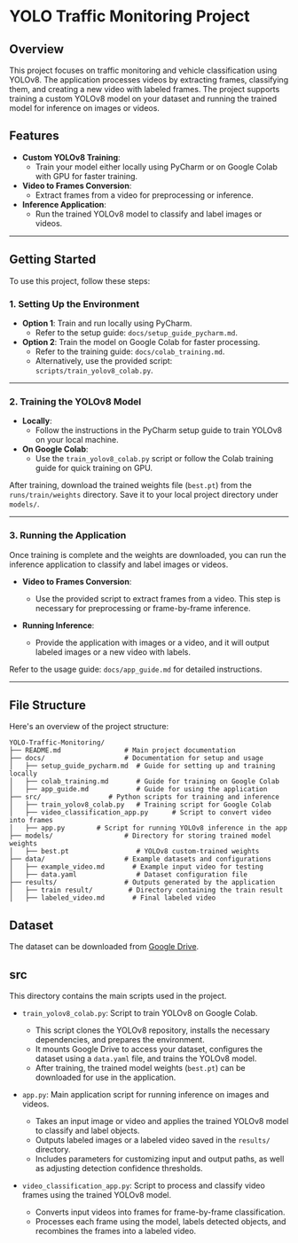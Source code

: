 # YOLO Traffic Monitoring Project

## Overview
This project focuses on traffic monitoring and vehicle classification using YOLOv8. The application processes videos by extracting frames, classifying them, and creating a new video with labeled frames. The project supports training a custom YOLOv8 model on your dataset and running the trained model for inference on images or videos.

## Features
- **Custom YOLOv8 Training**:
  - Train your model either locally using PyCharm or on Google Colab with GPU for faster training.
- **Video to Frames Conversion**:
  - Extract frames from a video for preprocessing or inference.
- **Inference Application**:
  - Run the trained YOLOv8 model to classify and label images or videos.

---

## Getting Started
To use this project, follow these steps:

### 1. Setting Up the Environment
- **Option 1**: Train and run locally using PyCharm.
  - Refer to the setup guide: `docs/setup_guide_pycharm.md`.
- **Option 2**: Train the model on Google Colab for faster processing.
  - Refer to the training guide: `docs/colab_training.md`.
  - Alternatively, use the provided script: `scripts/train_yolov8_colab.py`.

---

### 2. Training the YOLOv8 Model
- **Locally**:
  - Follow the instructions in the PyCharm setup guide to train YOLOv8 on your local machine.
- **On Google Colab**:
  - Use the `train_yolov8_colab.py` script or follow the Colab training guide for quick training on GPU.

After training, download the trained weights file (`best.pt`) from the `runs/train/weights` directory. Save it to your local project directory under `models/`.

---

### 3. Running the Application
Once training is complete and the weights are downloaded, you can run the inference application to classify and label images or videos.

- **Video to Frames Conversion**:
  - Use the provided script to extract frames from a video. This step is necessary for preprocessing or frame-by-frame inference.

- **Running Inference**:
  - Provide the application with images or a video, and it will output labeled images or a new video with labels.

Refer to the usage guide: `docs/app_guide.md` for detailed instructions.

---

## File Structure
Here's an overview of the project structure:

``` 
YOLO-Traffic-Monitoring/
├── README.md                # Main project documentation
├── docs/                    # Documentation for setup and usage
│   ├── setup_guide_pycharm.md  # Guide for setting up and training locally
│   ├── colab_training.md       # Guide for training on Google Colab
│   ├── app_guide.md            # Guide for using the application
├── src/                 # Python scripts for training and inference
│   ├── train_yolov8_colab.py   # Training script for Google Colab
│   ├── video_classification_app.py      # Script to convert video into frames
│   ├── app.py        # Script for running YOLOv8 inference in the app
├── models/                  # Directory for storing trained model weights
│   ├── best.pt                 # YOLOv8 custom-trained weights
├── data/                    # Example datasets and configurations
│   ├── example_video.md       # Example input video for testing
│   ├── data.yaml               # Dataset configuration file
├── results/                 # Outputs generated by the application
│   ├── train result/         # Directory containing the train result
│   ├── labeled_video.md       # Final labeled video

```

## Dataset
The dataset can be downloaded from [Google Drive](https://drive.google.com/drive/folders/10ZyQEE5SAZgdqdWgBbnXNbo4nRssAtgr).

## src
This directory contains the main scripts used in the project.

- `train_yolov8_colab.py`: Script to train YOLOv8 on Google Colab.
  - This script clones the YOLOv8 repository, installs the necessary dependencies, and prepares the environment.
  - It mounts Google Drive to access your dataset, configures the dataset using a `data.yaml` file, and trains the YOLOv8 model.
  - After training, the trained model weights (`best.pt`) can be downloaded for use in the application.

- `app.py`: Main application script for running inference on images and videos.
  - Takes an input image or video and applies the trained YOLOv8 model to classify and label objects.
  - Outputs labeled images or a labeled video saved in the `results/` directory.
  - Includes parameters for customizing input and output paths, as well as adjusting detection confidence thresholds.

- `video_classification_app.py`: Script to process and classify video frames using the trained YOLOv8 model.
  - Converts input videos into frames for frame-by-frame classification.
  - Processes each frame using the model, labels detected objects, and recombines the frames into a labeled video.

